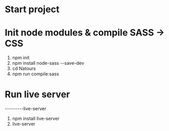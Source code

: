 # Start project
# Init node modules & compile SASS -> CSS

1. npm init
2. npm install node-sass --save-dev
3. cd Natours
4. npm run compile:sass

# Run live server
---------live-server
1. npm install live-server
2. live-server
